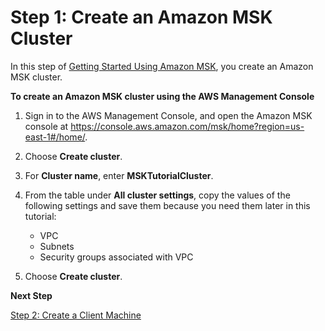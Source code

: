 # Step 1: Create an Amazon MSK Cluster<a name="create-cluster"></a>

In this step of [Getting Started Using Amazon MSK](getting-started.md), you create an Amazon MSK cluster\.

**To create an Amazon MSK cluster using the AWS Management Console**

1. Sign in to the AWS Management Console, and open the Amazon MSK console at [https://console\.aws\.amazon\.com/msk/home?region=us\-east\-1\#/home/](https://console.aws.amazon.com/msk/home?region=us-east-1#/home/)\.

1. Choose **Create cluster**\.

1. For **Cluster name**, enter **MSKTutorialCluster**\.

1. From the table under **All cluster settings**, copy the values of the following settings and save them because you need them later in this tutorial:
   + VPC
   + Subnets
   + Security groups associated with VPC

1. Choose **Create cluster**\.

**Next Step**

[Step 2: Create a Client Machine](create-client-machine.md)